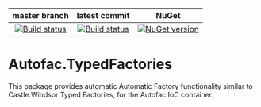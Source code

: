 |master branch|latest commit|NuGet|
|:---:|:---:|:---:|
|[![Build status](https://ci.appveyor.com/api/projects/status/ge22hqh4xken8rgv/branch/master?svg=true)](https://ci.appveyor.com/project/salfab/autofac-typedfactories/branch/master)|[![Build status](https://ci.appveyor.com/api/projects/status/ge22hqh4xken8rgv?svg=true)](https://ci.appveyor.com/project/salfab/autofac-typedfactories)| [![NuGet version](https://img.shields.io/nuget/v/Autofac.TypedFactories.svg)](https://badge.fury.io/nu/autofac.typedfactories)|

# Autofac.TypedFactories
This package provides automatic Automatic Factory functionality similar to Castle.Windsor Typed Factories, for the Autofac IoC container.
